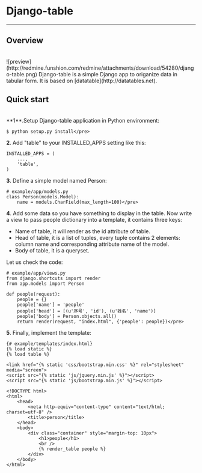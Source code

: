 # Django-table

_____________________________________________________________________

## Overview
<br>
![preview](http://redmine.funshion.com/redmine/attachments/download/54280/django-table.png)
Django-table is a simple Django app to origanize data in tabular form.
It is based on [datatable](http://datatables.net).

## Quick start
<br>
**1**.Setup Django-table application in Python environment:<br>

    $ python setup.py install</pre>

**2**. Add "table" to your INSTALLED_APPS setting like this:<br>

    INSTALLED_APPS = (
        ...,
        'table',
    )

**3**. Define a simple model named Person:<br>

    # example/app/models.py
    class Person(models.Model):
        name = models.CharField(max_length=100)</pre>

**4**. Add some data so you have something to display in the table. Now write a view to pass people dictionary into a template, it contains three keys:<br>

- Name of table, it will render as the id attribute of table.<br>
- Head of table, it is a list of tuples, every tuple contains 2 elements: column name and corresponding attribute name of the model.<br>
- Body of table, it is a queryset.

Let us check the code:<br>

    # example/app/views.py
    from django.shortcuts import render
    from app.models import Person

    def people(request):
        people = {}
        people['name'] = 'people'
        people['head'] = [(u'序号', 'id'), (u'姓名', 'name')]
        people['body'] = Person.objects.all()
        return render(request, "index.html", {'people': people})</pre>

**5**. Finally, implement the template:<br>

    {# example/templates/index.html}
    {% load static %}
    {% load table %}

    <link href="{% static 'css/bootstrap.min.css' %}" rel="stylesheet" media="screen">
    <script src="{% static 'js/jquery.min.js' %}"></script>
    <script src="{% static 'js/bootstrap.min.js' %}"></script>

    <!DOCTYPE html>
    <html>
        <head>
            <meta http-equiv="content-type" content="text/html; charset=utf-8" />
            <title>person</title>
        </head>
        <body>
            <div class="container" style="margin-top: 10px">
                <h1>people</h1>
                <br />
                {% render_table people %}
            </div>
        </body>
    </html>

